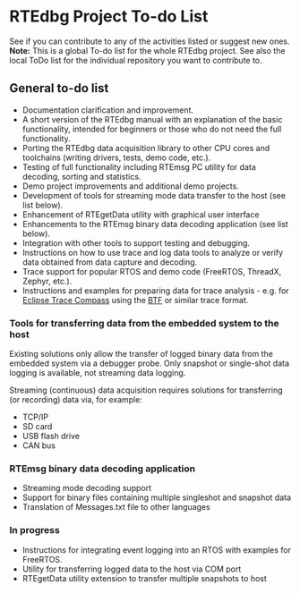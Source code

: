 # RTEdbg Project To-do List

See if you can contribute to any of the activities listed or suggest new ones. <br>
**Note:** This is a global To-do list for the whole RTEdbg project. See also the local ToDo list for the individual repository you want to contribute to.

## General to-do list
- Documentation clarification and improvement.
- A short version of the RTEdbg manual with an explanation of the basic functionality, intended for beginners or those who do not need the full functionality.
- Porting the RTEdbg data acquisition library to other CPU cores and toolchains (writing drivers, tests, demo code, etc.).
- Testing of full functionality including RTEmsg PC utility for data decoding, sorting and statistics.
- Demo project improvements and additional demo projects.
- Development of tools for streaming mode data transfer to the host (see list below).
- Enhancement of RTEgetData utility with graphical user interface
- Enhancements to the RTEmsg binary data decoding application (see list below).
- Integration with other tools to support testing and debugging.
- Instructions on how to use trace and log data tools to analyze or verify data obtained from data capture and decoding.
- Trace support for popular RTOS and demo code (FreeRTOS, ThreadX, Zephyr, etc.).
- Instructions and examples for preparing data for trace analysis - e.g. for [Eclipse Trace Compass](https://projects.eclipse.org/projects/tools.tracecompass) using the [BTF](https://wiki.eclipse.org/images/e/e6/TA_BTF_Specification_2.1.3_Eclipse_Auto_IWG.pdf) or similar trace format.

### Tools for transferring data from the embedded system to the host
Existing solutions only allow the transfer of logged binary data from the embedded system via a debugger probe. Only snapshot or single-shot data logging is available, not streaming data logging.

Streaming (continuous) data acquisition requires solutions for transferring (or recording) data via, for example:
- TCP/IP
- SD card
- USB flash drive
- CAN bus

### RTEmsg binary data decoding application
- Streaming mode decoding support
- Support for binary files containing multiple singleshot and snapshot data
- Translation of Messages.txt file to other languages

### **In progress**
- Instructions for integrating event logging into an RTOS with examples for FreeRTOS.
- Utility for transferring logged data to the host via COM port
- RTEgetData utility extension to transfer multiple snapshots to host